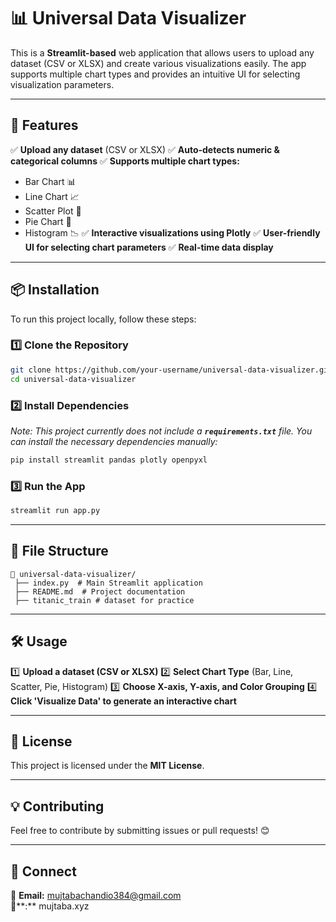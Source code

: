 # 📊 Universal Data Visualizer

This is a **Streamlit-based** web application that allows users to upload any dataset (CSV or XLSX) and create various visualizations easily. The app supports multiple chart types and provides an intuitive UI for selecting visualization parameters.

---

## 🚀 Features

✅ **Upload any dataset** (CSV or XLSX)
✅ **Auto-detects numeric & categorical columns**
✅ **Supports multiple chart types:**

- Bar Chart 📊
- Line Chart 📈
- Scatter Plot 🔵
- Pie Chart 🥧
- Histogram 📉
  ✅ **Interactive visualizations using Plotly**
  ✅ **User-friendly UI for selecting chart parameters**
  ✅ **Real-time data display**

---

## 📦 Installation

To run this project locally, follow these steps:

### 1️⃣ Clone the Repository

```bash
git clone https://github.com/your-username/universal-data-visualizer.git
cd universal-data-visualizer
```

### 2️⃣ Install Dependencies

*Note: This project currently does not include a **********************************`requirements.txt`********************************** file. You can install the necessary dependencies manually:*

```bash
pip install streamlit pandas plotly openpyxl
```

### 3️⃣ Run the App

```bash
streamlit run app.py
```

---

## 📂 File Structure

```
📂 universal-data-visualizer/
 ├── index.py  # Main Streamlit application
 ├── README.md  # Project documentation
 ├── titanic_train # dataset for practice 
```

---

## 🛠️ Usage

1️⃣ **Upload a dataset (CSV or XLSX)**
2️⃣ **Select Chart Type** (Bar, Line, Scatter, Pie, Histogram)
3️⃣ **Choose X-axis, Y-axis, and Color Grouping**
4️⃣ **Click 'Visualize Data' to generate an interactive chart**

---

## 📜 License

This project is licensed under the **MIT License**.

---

## 💡 Contributing

Feel free to contribute by submitting issues or pull requests! 😊

---

## 🔗 Connect

📧 **Email:** [mujtabachandio384@gmail.com](mailto\:mujtabachandio384@gmail.com)\
🐙\*\*:\*\* mujtaba.xyz
